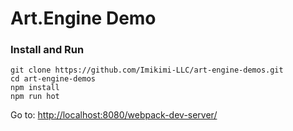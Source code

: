 # Art.Engine Demo

### Install and Run

```
git clone https://github.com/Imikimi-LLC/art-engine-demos.git
cd art-engine-demos
npm install
npm run hot
```

Go to: [http://localhost:8080/webpack-dev-server/](http://localhost:8080/webpack-dev-server/)
